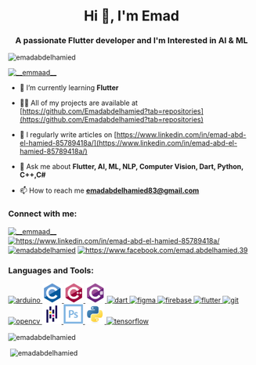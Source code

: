 <h1 align="center">Hi 👋, I'm Emad</h1>
<h3 align="center">A passionate Flutter developer and I'm Interested in AI & ML</h3>

<p align="left"> <img src="https://komarev.com/ghpvc/?username=emadabdelhamied&label=Profile%20views&color=0e75b6&style=flat" alt="emadabdelhamied" /> </p>

<p align="left"> <a href="https://twitter.com/__emmaad__" target="blank"><img src="https://img.shields.io/twitter/follow/__emmaad__?logo=twitter&style=for-the-badge" alt="__emmaad__" /></a> </p>

- 🌱 I’m currently learning **Flutter**

- 👨‍💻 All of my projects are available at [https://github.com/Emadabdelhamied?tab=repositories](https://github.com/Emadabdelhamied?tab=repositories)

- 📝 I regularly write articles on [https://www.linkedin.com/in/emad-abd-el-hamied-85789418a/](https://www.linkedin.com/in/emad-abd-el-hamied-85789418a/)

- 💬 Ask me about **Flutter, AI, ML, NLP, Computer Vision, Dart, Python, C++,C#**

- 📫 How to reach me **emadabdelhamied83@gmail.com**

<h3 align="left">Connect with me:</h3>
<p align="left">
<a href="https://twitter.com/__emmaad__" target="blank"><img align="center" src="https://raw.githubusercontent.com/rahuldkjain/github-profile-readme-generator/master/src/images/icons/Social/twitter.svg" alt="__emmaad__" height="30" width="40" /></a>
<a href="https://www.linkedin.com/in/emad-abd-el-hamied-85789418a/" target="blank"><img align="center" src="https://raw.githubusercontent.com/rahuldkjain/github-profile-readme-generator/master/src/images/icons/Social/linked-in-alt.svg" alt="https://www.linkedin.com/in/emad-abd-el-hamied-85789418a/" height="30" width="40" /></a>
<a href="https://www.kaggle.com/emadabdelhamied/account" target="blank"><img align="center" src="https://raw.githubusercontent.com/rahuldkjain/github-profile-readme-generator/master/src/images/icons/Social/kaggle.svg" alt="emadabdelhamied" height="30" width="40" /></a>
<a href="https://www.facebook.com/emad.abdelhamied.39" target="blank"><img align="center" src="https://raw.githubusercontent.com/rahuldkjain/github-profile-readme-generator/master/src/images/icons/Social/facebook.svg" alt="https://www.facebook.com/emad.abdelhamied.39" height="30" width="40" /></a>
</p>

<h3 align="left">Languages and Tools:</h3>
<p align="left"> <a href="https://www.arduino.cc/" target="_blank" rel="noreferrer"> <img src="https://cdn.worldvectorlogo.com/logos/arduino-1.svg" alt="arduino" width="40" height="40"/> </a> <a href="https://www.cprogramming.com/" target="_blank" rel="noreferrer"> <img src="https://raw.githubusercontent.com/devicons/devicon/master/icons/c/c-original.svg" alt="c" width="40" height="40"/> </a> <a href="https://www.w3schools.com/cpp/" target="_blank" rel="noreferrer"> <img src="https://raw.githubusercontent.com/devicons/devicon/master/icons/cplusplus/cplusplus-original.svg" alt="cplusplus" width="40" height="40"/> </a> <a href="https://www.w3schools.com/cs/" target="_blank" rel="noreferrer"> <img src="https://raw.githubusercontent.com/devicons/devicon/master/icons/csharp/csharp-original.svg" alt="csharp" width="40" height="40"/> </a> <a href="https://dart.dev" target="_blank" rel="noreferrer"> <img src="https://www.vectorlogo.zone/logos/dartlang/dartlang-icon.svg" alt="dart" width="40" height="40"/> </a> <a href="https://www.figma.com/" target="_blank" rel="noreferrer"> <img src="https://www.vectorlogo.zone/logos/figma/figma-icon.svg" alt="figma" width="40" height="40"/> </a> <a href="https://firebase.google.com/" target="_blank" rel="noreferrer"> <img src="https://www.vectorlogo.zone/logos/firebase/firebase-icon.svg" alt="firebase" width="40" height="40"/> </a> <a href="https://flutter.dev" target="_blank" rel="noreferrer"> <img src="https://www.vectorlogo.zone/logos/flutterio/flutterio-icon.svg" alt="flutter" width="40" height="40"/> </a> <a href="https://git-scm.com/" target="_blank" rel="noreferrer"> <img src="https://www.vectorlogo.zone/logos/git-scm/git-scm-icon.svg" alt="git" width="40" height="40"/> </a> <a href="https://opencv.org/" target="_blank" rel="noreferrer"> <img src="https://www.vectorlogo.zone/logos/opencv/opencv-icon.svg" alt="opencv" width="40" height="40"/> </a> <a href="https://pandas.pydata.org/" target="_blank" rel="noreferrer"> <img src="https://raw.githubusercontent.com/devicons/devicon/2ae2a900d2f041da66e950e4d48052658d850630/icons/pandas/pandas-original.svg" alt="pandas" width="40" height="40"/> </a> <a href="https://www.photoshop.com/en" target="_blank" rel="noreferrer"> <img src="https://raw.githubusercontent.com/devicons/devicon/master/icons/photoshop/photoshop-line.svg" alt="photoshop" width="40" height="40"/> </a> <a href="https://www.python.org" target="_blank" rel="noreferrer"> <img src="https://raw.githubusercontent.com/devicons/devicon/master/icons/python/python-original.svg" alt="python" width="40" height="40"/> </a> <a href="https://www.tensorflow.org" target="_blank" rel="noreferrer"> <img src="https://www.vectorlogo.zone/logos/tensorflow/tensorflow-icon.svg" alt="tensorflow" width="40" height="40"/> </a> </p>

<p><img align="center" src="https://github-readme-stats.vercel.app/api/top-langs?username=emadabdelhamied&show_icons=true&locale=en&layout=compact" alt="emadabdelhamied" /></p>

<p>&nbsp;<img align="center" src="https://github-readme-stats.vercel.app/api?username=emadabdelhamied&show_icons=true&locale=en" alt="emadabdelhamied" /></p>

